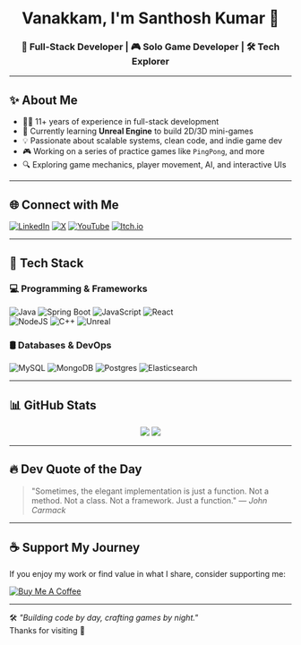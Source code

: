 <h1 align="center">Vanakkam, I'm Santhosh Kumar 👋</h1>
<h3 align="center">🚀 Full-Stack Developer | 🎮 Solo Game Developer | 🛠️ Tech Explorer</h3>

---

## ✨ About Me

- 🧑‍💻 11+ years of experience in full-stack development  
- 🌱 Currently learning **Unreal Engine** to build 2D/3D mini-games  
- 💡 Passionate about scalable systems, clean code, and indie game dev  
- 🎮 Working on a series of practice games like `PingPong`, and more  
- 🔍 Exploring game mechanics, player movement, AI, and interactive UIs

---

## 🌐 Connect with Me
[![LinkedIn](https://custom-icon-badges.demolab.com/badge/LinkedIn-0A66C2?logo=linkedin-white&logoColor=fff)](https://www.linkedin.com/in/santhoshle/) 
[![X](https://img.shields.io/badge/X-%23000000.svg?logo=X&logoColor=white)](https://twitter.com/santhoshle) 
[![YouTube](https://img.shields.io/badge/YouTube-%23FF0000.svg?style=flat&logo=YouTube&logoColor=white)](https://youtube.com/@solaraslight)
[![Itch.io](https://img.shields.io/badge/itch.io-FA5C5C?style=flat&logo=itchdotio&logoColor=white)](https://solaraslight.itch.io/)

---

## 🧰 Tech Stack

### 💻 Programming & Frameworks  
![Java](https://img.shields.io/badge/java-007396?style=for-the-badge&logo=openjdk&logoColor=white) 
![Spring Boot](https://img.shields.io/badge/Spring-6DB33F?style=for-the-badge&logo=spring&logoColor=white) 
![JavaScript](https://img.shields.io/badge/javascript-F7DF1E?style=for-the-badge&logo=javascript&logoColor=black)
![React](https://img.shields.io/badge/react-%2320232a.svg?style=for-the-badge&logo=react&logoColor=%2361DAFB)  
![NodeJS](https://img.shields.io/badge/nodejs-339933?style=for-the-badge&logo=nodedotjs&logoColor=white)
![C++](https://img.shields.io/badge/C++-00599C?style=for-the-badge&logo=cplusplus&logoColor=white)
![Unreal](https://img.shields.io/badge/Unreal-Blueprints-0E1128?style=for-the-badge&logo=unrealengine&logoColor=white)

### 🛢️ Databases & DevOps  
![MySQL](https://img.shields.io/badge/mysql-005C84?style=for-the-badge&logo=mysql&logoColor=white)
![MongoDB](https://img.shields.io/badge/MongoDB-4EA94B?style=for-the-badge&logo=mongodb&logoColor=white)
![Postgres](https://img.shields.io/badge/PostgreSQL-316192?style=for-the-badge&logo=postgresql&logoColor=white)
![Elasticsearch](https://img.shields.io/badge/Elasticsearch-005571?style=for-the-badge&logo=elasticsearch&logoColor=white)

---

## 📊 GitHub Stats
<p align="center">
  <img src="https://github-readme-stats.vercel.app/api?username=santhoshle&show_icons=true&theme=tokyonight&count_private=true" />
  <img src="https://github-readme-stats.vercel.app/api/top-langs/?username=santhoshle&layout=compact&theme=tokyonight" />
</p>

---

## 🔥 Dev Quote of the Day
> "Sometimes, the elegant implementation is just a function. Not a method. Not a class. Not a framework. Just a function." — *John Carmack*

---

## ☕ Support My Journey
If you enjoy my work or find value in what I share, consider supporting me:

[![Buy Me A Coffee](https://img.shields.io/badge/-Buy%20Me%20a%20Coffee-%23FF813F?style=for-the-badge&logo=buy-me-a-coffee&logoColor=white)](https://www.buymeacoffee.com/santhoshle)

---

🛠️ *"Building code by day, crafting games by night."*  
Thanks for visiting 🙏
